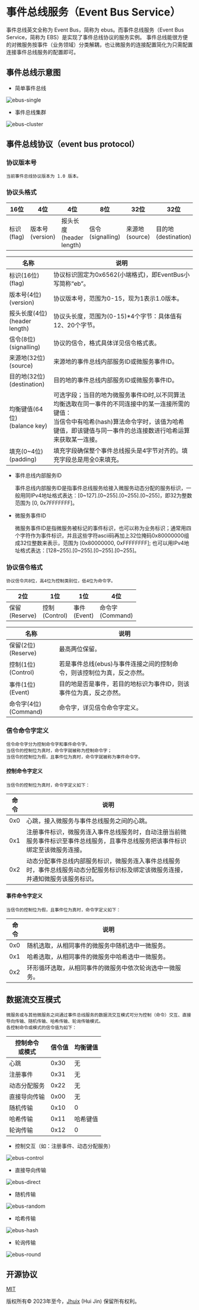 # 事件总线服务（Event Bus Service）

事件总线英文全称为 Event Bus，简称为 ebus。而事件总线服务（Event Bus Service，简称为 EBS）是实现了事件总线协议的服务实例。
事件总线能很方便的对微服务按事件（业务领域）分类解耦，也让微服务的连接配置简化为只需配置连接事件总线服务的配置即可。

## 事件总线示意图

- 简单事件总线

![ebus-single](./docs/ebus.png)

- 事件总线集群

![ebus-cluster](./docs/ebus-cluster.png)

## 事件总线协议（event bus protocol）

### 协议版本号

    当前事件总线协议版本为 1.0 版本。

### 协议头格式

| 16位 | 4位 | 4位 | 8位 | 32位 | 32位 | 64位 | 0~4位 | ... |
|--|--|--|--|--|--|--|--|--|
| 标识<br>(flag) | 版本号<br>(version) | 报头长度<br>(header length) | 信令<br>(signalling) | 来源地<br>(source) | 目的地<br>(destination) | 均衡键值，可选<br>(balance key) | 填充<br>(padding) | 数据部分<br>(Data) |

|名称|说明|
|----|-----|
|标识(16位)<br>(flag)| 协议标识固定为0x6562(小端格式)，即EventBus小写简称“eb”。 |
|版本号(4位)<br>(version)| 协议版本号，范围为0-15，现为1表示1.0版本。 |
|报头长度(4位)<br>(header length)| 协议头长度，范围为(0-15)*4个字节：具体值有12、20个字节。 |
|信令(8位)<br>(signalling)| 协议的信令，格式具体详见信令格式表。 |
|来源地(32位)<br>(source)| 来源地的事件总线内部服务ID或微服务事件ID。 |
|目的地(32位)<br>(destination)| 目的地的事件总线内部服务ID或微服务事件ID。 |
|均衡键值(64位)<br>(balance key)| 可选字段；当目的地为微服务事件ID时,以不同算法均衡选取在同一事件的不同连接中的某一连接所需的键值：<br> 当信令中有哈希(hash)算法命令字时，该值为哈希键值，即该键值与同一事件的总连接数进行哈希运算来获取某一连接。 |
|填充(0~4位)<br>(padding) | 填充字段确保整个事件总线报头是4字节对齐的。填充字段总是用全0来填充。 |


- 事件总线内部服务ID

    事件总线内部服务ID是指事件总线服务给接入微服务动态分配的服务标识，一般用同IPv4地址格式表达：[0\~127].[0\~255].[0\~255].[0\~255]，即32为整数范围为 [0, 0x7FFFFFFF]。

- 微服务事件ID

    微服务事件ID是指微服务被标记的事件标识，也可以称为业务标识；通常用四个字符作为事件标识，并且这些字符ascii码再加上32位掩码0x80000000组成32位整数来表示，范围为 [0x80000000, 0xFFFFFFFF]; 也可以用IPv4地址格式表达：[128\~255].[0\~255].[0\~255].[0\~255]。    

### 协议信令格式

    协议信令共8位，高4位为控制类别位，低4位为命令字。

| 2位 | 1位 | 1位 | 4位 |
|--|--|--|--|
|保留<br>(Reserve)|控制<br>(Control)|事件<br>(Event)|命令字<br>(Command)|

|名称|说明|
|----|-----|
|保留(2位)<br>(Reserve)| 最高两位保留。 |
|控制(1位)(Control)| 若是事件总线(ebus)与事件连接之间的控制命令，则该控制位为真，反之亦然。 |
|事件(1位)<br>(Event)| 目的地是否是事件，若目的地标识为事件ID，则该事件位为真，反之亦然。 |
|命令字(4位)<br>(Command)| 命令字，详见信令命令字定义。|

### 信令命令字定义

    信令命令字分为控制命令字和事件命令字。
    当信令的控制位为真时，命令字就被称为控制命令字；
    当信令的控制位为假，且事件位为真时，命令字就被称为事件命令字。

#### 控制命令字定义

    当信令的控制位为真时，命令字定义如下：

|命令|说明|
|----|-----|
| 0x0 | 心跳，接入微服务与事件总线服务之间的心跳。 |
| 0x1 | 注册事件标识，微服务连入事件总线服务时，自动注册当前微服务事件标识至事件总线服务，且事件总线服务把该事件标识绑定至该微服务连接。 |
| 0x2 | 动态分配事件总线内部服务标识，微服务连入事件总线服务时，事件总线服务动态分配服务标识标及绑定该微服务连接，并通知微服务该服务标识。|

#### 事件命令字定义

    当信令的控制位为假，且事件位为真时，命令字定义如下：

|命令|说明|
|----|-----|
| 0x0 | 随机选取，从相同事件的微服务中随机选中一微服务。 |
| 0x1 | 哈希选取，从相同事件的微服务中哈希选中一微服务。 |
| 0x2 | 环形循环选取，从相同事件的微服务中依次轮询选中一微服务。 |

## 数据流交互模式

    微服务或与其他微服务之间通过事件总线服务的数据流交互模式可分为控制（命令）交互、直接导向传输、随机传输、哈希传输、轮询传输模式。
    各控制命令或模式的信令值为如下：

|控制命令<br>或模式|信令值|均衡键值|
|--|--|--|
|心跳| 0x30 | 无 |
|注册事件| 0x31 | 无 |
|动态分配服务| 0x22 | 无 |
|直接导向传输| 0x00 | 无 |
|随机传输| 0x10 | 0 |
|哈希传输| 0x11 | 哈希键值 |
|轮询传输| 0x12 | 0 |



- 控制交互（如：注册事件、动态分配服务）

![ebus-control](./docs/ebus-mode-control.png)

- 直接导向传输

![ebus-direct](./docs/ebus-mode-direct.png)

- 随机传输

![ebus-random](./docs/ebus-mode-random.png)

- 哈希传输

![ebus-hash](./docs/ebus-mode-hash.png)

- 轮询传输

![ebus-round](./docs/ebus-mode-round.png)

## 开源协议

[MIT](https://github.com/jhuix-go/ebus/blob/master/LICENSE)


版权所有© 2023年至今，[Jhuix](mailto:jhuix0117@gmail.com) (Hui Jin) 保留所有权利。
